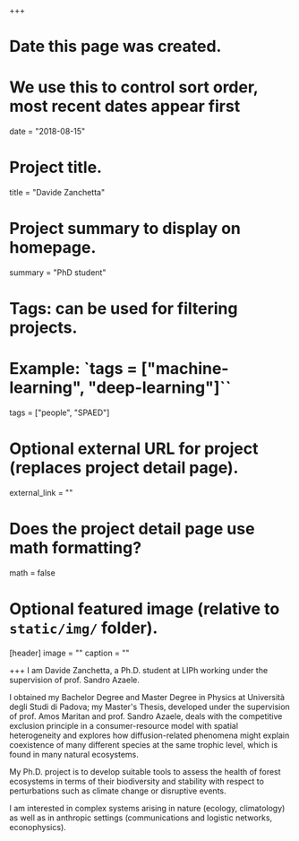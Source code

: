 +++
# Date this page was created.
# We use this to control sort order, most recent dates appear first
date = "2018-08-15"

# Project title.
title = "Davide Zanchetta"

# Project summary to display on homepage.
summary = "PhD student"

# Tags: can be used for filtering projects.
# Example: `tags = ["machine-learning", "deep-learning"]``
tags = ["people", "SPAED"]

# Optional external URL for project (replaces project detail page).
external_link = ""

# Does the project detail page use math formatting?
math = false

# Optional featured image (relative to `static/img/` folder).
[header]
image = ""
caption = ""

+++
I am Davide Zanchetta, a Ph.D. student at LIPh working under the supervision of prof. Sandro Azaele.

I obtained my Bachelor Degree and Master Degree in Physics at Università degli Studi di Padova; my Master's Thesis, developed under the supervision of prof. Amos Maritan and prof. Sandro Azaele, deals with the competitive exclusion principle in a consumer-resource model with spatial heterogeneity and explores how diffusion-related phenomena might explain coexistence of many different species at the same trophic level, which is found in many natural ecosystems.

My Ph.D. project is to develop suitable tools to assess the health of forest ecosystems in terms of their biodiversity and stability with respect to perturbations such as climate change or disruptive events.

I am interested in complex systems arising in nature (ecology, climatology) as well as in anthropic settings (communications and logistic networks, econophysics).

